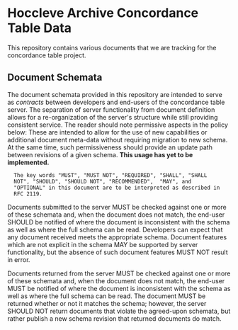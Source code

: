 
Hoccleve Archive Concordance Table Data
=======================================

This repository contains various documents that we are tracking for the concordance table project.

Document Schemata
-----------------
The document schemata provided in this repository are intended to serve as *contracts* between developers and end-users of the concordance table server. The separation of server functionality from document definition allows for a re-organization of the server's structure while still providing consistent service. The reader should note permissive aspects in the policy below: These are intended to allow for the use of new capabilities or additional document meta-data without requiring migration to new schema. At the same time, such permissiveness should provide an update path between revisions of a given schema. **This usage has yet to be implemented.**


      The key words "MUST", "MUST NOT", "REQUIRED", "SHALL", "SHALL
      NOT", "SHOULD", "SHOULD NOT", "RECOMMENDED",  "MAY", and
      "OPTIONAL" in this document are to be interpreted as described in
      RFC 2119.


Documents submitted to the server MUST be checked against one or more of these schemata and, when the document does not match, the end-user SHOULD be notified of where the document is inconsistent with the schema as well as where the full schema can be read. Developers can expect that any document received meets the appropriate schema. Document features which are not explicit in the schema MAY be supported by server functionality, but the absence of such document features MUST NOT result in error.

Documents returned from the server MUST be checked against one or more of these schemata and, when the document does not match, the end-user MUST be notified of where the document is inconsistent with the schema as well as where the full schema can be read. The document MUST be returned whether or not it matches the schema; however, the server SHOULD NOT return documents that violate the agreed-upon schemata, but rather publish a new schema revision that returned documents do match.

